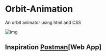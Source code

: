 # Orbit-Animation
An orbit animator using html and CSS

![img](https://github.com/Ishaan28malik/Orbit-Animation/blob/master/orbit.PNG)


## Inspiration [Postman](https://www.getpostman.com/)[Web App]

